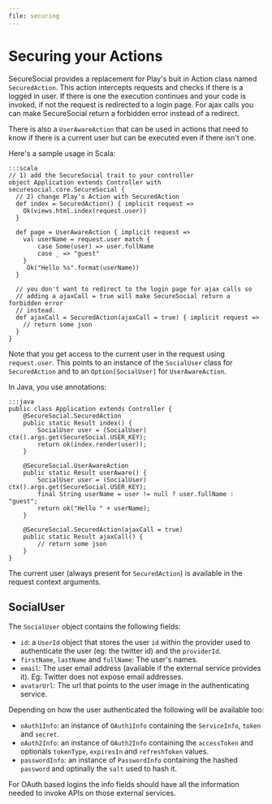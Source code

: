 ```yaml
---
file: securing
---
```

# Securing your Actions

SecureSocial provides a replacement for Play's buit in Action class named `SecuredAction`. This action intercepts requests and checks if there is a logged in user.  If there is one the execution continues and your code is invoked, if not the request is redirected to a login page.  For ajax calls you can make SecureSocial return a forbidden error instead of a redirect.

There is also a `UserAwareAction` that can be used in actions that need to know if there is a current user but can be executed even if there isn't one.

Here's a sample usage in Scala:
	
	:::scala
	// 1) add the SecureSocial trait to your controller
	object Application extends Controller with securesocial.core.SecureSocial {	  
	  // 2) change Play's Action with SecuredAction
	  def index = SecuredAction() { implicit request =>
	    Ok(views.html.index(request.user))
	  }	 

	  def page = UserAwareAction { implicit request =>
    	val userName = request.user match {
	      	case Some(user) => user.fullName
	      	case _ => "guest"
    	}
   		 Ok("Hello %s".format(userName))
	  }

	  // you don't want to redirect to the login page for ajax calls so
	  // adding a ajaxCall = true will make SecureSocial return a forbidden error
	  // instead.
	  def ajaxCall = SecuredAction(ajaxCall = true) { implicit request =>
	  	// return some json
	  }   
	}
	
Note that you get access to the current user in the request using `request.user`.  This points to an instance of the `SocialUser` class for `SecuredAction` and to an `Option[SocialUser]` for `UserAwareAction`.

In Java, you use annotations:

	:::java
	public class Application extends Controller {
	    @SecureSocial.SecuredAction
	    public static Result index() {
	        SocialUser user = (SocialUser) ctx().args.get(SecureSocial.USER_KEY);
	        return ok(index.render(user));
	    }

	    @SecureSocial.UserAwareAction
	    public static Result userAware() {
	        SocialUser user = (SocialUser) ctx().args.get(SecureSocial.USER_KEY);
	        final String userName = user != null ? user.fullName : "guest";
	        return ok("Hello " + userName);
	    }

	    @SecureSocial.SecuredAction(ajaxCall = true)
	    public static Result ajaxCall() {
	        // return some json
	    }
	}

The current user (always present for `SecuredAction`) is available in the request context arguments.

## SocialUser

The `SocialUser` object contains the following fields:

- `id`: a `UserId` object that stores the user `id` within the provider used to authenticate the user (eg: the twitter id) and the `providerId`. 
- `firstName`, `lastName` and `fullName`: The user's names.
- `email`: The user email address (available if the external service provides it). Eg: Twitter does not expose email addresses.
- `avatarUrl`: The url that points to the user image in the authenticating service.

Depending on how the user authenticated the following will be available too:

- `oAuth1Info`: an instance of `OAuth1Info` containing the `ServiceInfo`, `token` and `secret`.
- `oAuth2Info`: an instance of `OAuth2Info` containing the `accessToken` and optionals `tokenType`, `expiresIn` and `refreshToken` values.
- `passwordInfo`: an instance of `PasswordInfo` containing the hashed `password` and optinally the `salt` used to hash it.

For OAuth based logins the info fields should have all the information needed to invoke APIs on those external services.

